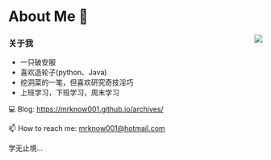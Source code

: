 # About Me 👋
<img align="right" src="https://github-readme-stats.vercel.app/api?username=mrknow001&show_icons=true)](https://github.com/anuraghazra/github-readme-stats" />
<h3>关于我</h3>
<ul>
  <li>一只破安服</li>
  <li>喜欢造轮子(python、Java)</li>
  <li>挖洞菜的一笔，但喜欢研究奇技淫巧</li>
  <li>上班学习，下班学习，周末学习</li>
</ul>

💻 Blog: https://mrknow001.github.io/archives/

📫 How to reach me: mrknow001@hotmail.com

学无止境...
